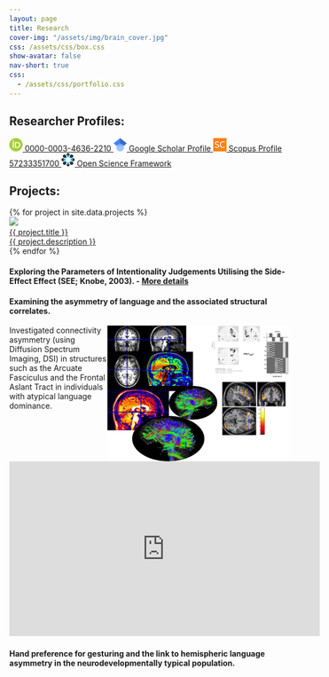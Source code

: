 ```yaml
---
layout: page
title: Research
cover-img: "/assets/img/brain_cover.jpg"
css: /assets/css/box.css
show-avatar: false
nav-short: true
css:
  - /assets/css/portfolio.css
---
```

## Researcher Profiles:
<a href="https://orcid.org/0000-0003-4636-2210" aria-label="View ORCID record" target="_blank" rel="noopener noreferrer">
<img
    src="/assets/img/logos/ORCIDiD_icon.png"
    alt="ORCID iD"/>
    0000-0003-4636-2210
</a>

<a href="https://scholar.google.co.uk/citations?user=5GAAfKoAAAAJ&hl=en" aria-label="Google Scholar Profile" target="_blank" rel="noopener noreferrer">
<img
    src="/assets/img/Google_Scholar_logo.png"
    alt="Google Scholar Profile"/>
    Google Scholar Profile
</a>

<a href="https://www.scopus.com/authid/detail.uri?authorId=57233351700" aria-label="Scopus Profile" target="_blank" rel="noopener noreferrer">
<img
    src="/assets/img/logos/scopus-logo.png"
    alt="Scopus Profile"/>
    Scopus Profile 57233351700
</a>

<a href="https://osf.io/ekmyr" aria-label="Open Science Framework" target="_blank" rel="noopener noreferrer">
<img
    src="/assets/img/osf-logo-small.png"
    alt="Open Science Framework"/>
    Open Science Framework
</a>

## Projects:

<div id="shinyapps-big">
        {% for project in site.data.projects %}
        <div class="shinyapp">
            <a class="applink" href="{{ project.url }}" target="_blank" rel="noopener">
              <img class="appimg" src="/assets/img/screenshots/{{ project.img }}" />
              <div class="apptitle">{{ project.title }}</div>
              <div class="appdesc">{{ project.description }}</div>
            </a>
        </div>
      {% endfor %}
</div>


#### Exploring the Parameters of Intentionality Judgements Utilising the Side-Effect Effect (SEE; Knobe, 2003). - [More details](https://bradk.co.uk/see)

#### Examining the asymmetry of language and the associated structural correlates.
<img style="float: right;" src="https://github.com/b-kennedy0/b-kennedy0.github.io/blob/master/assets/img/brain1.jpg?raw=true" alt="" width="327" height="245" />

Investigated connectivity asymmetry (using Diffusion Spectrum Imaging, DSI) in structures such as the Arcuate Fasciculus and the Frontal Aslant Tract in individuals with atypical language dominance.

<div id="content-desktop">
<p align="center"><iframe width="560" height="315" src="https://www.youtube.com/embed/6XZ54ijJYSk" frameborder="0" allow="accelerometer; autoplay; encrypted-media; gyroscope; picture-in-picture" allowfullscreen></iframe></p>
</div>

#### Hand preference for gesturing and the link to hemispheric language asymmetry in the neurodevelopmentally typical population.